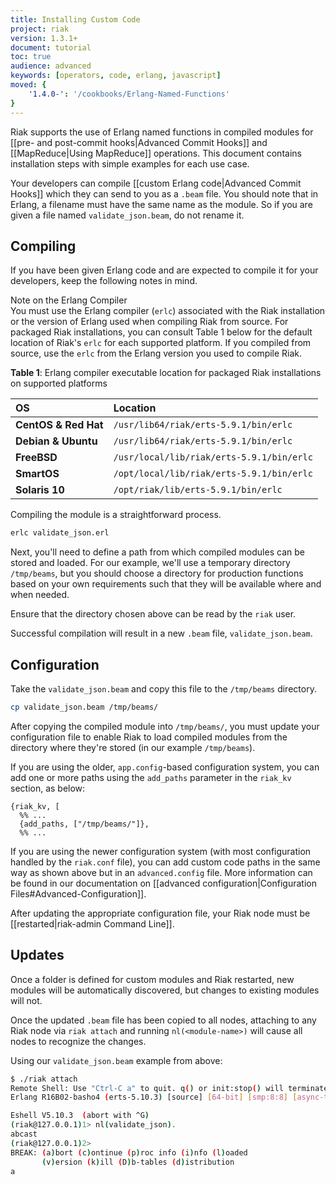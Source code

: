 ```yaml
---
title: Installing Custom Code
project: riak
version: 1.3.1+
document: tutorial
toc: true
audience: advanced
keywords: [operators, code, erlang, javascript]
moved: {
    '1.4.0-': '/cookbooks/Erlang-Named-Functions'
}
---
```


Riak supports the use of Erlang named functions in compiled modules for
[[pre- and post-commit hooks|Advanced Commit Hooks]] and
[[MapReduce|Using MapReduce]] operations. This document contains
installation steps with simple examples for each use case.

Your developers can compile [[custom Erlang code|Advanced Commit Hooks]]
which they can send to you as a `.beam` file. You should note that in
Erlang, a filename must have the same name as the module. So if you are
given a file named `validate_json.beam`, do not rename it.

## Compiling

If you have been given Erlang code and are expected to compile it for
your developers, keep the following notes in mind.

<div class="info">
<div class="title">Note on the Erlang Compiler</div>
You must use the Erlang compiler (<code>erlc</code>) associated with the
Riak installation or the version of Erlang used when compiling Riak from
source. For packaged Riak installations, you can consult Table 1 below
for the default location of Riak's <code>erlc</code> for each supported
platform. If you compiled from source, use the <code>erlc</code> from
the Erlang version you used to compile Riak.
</div>

**Table 1**: Erlang compiler executable location for packaged Riak
installations on supported platforms

OS | Location
:--|:--------
**CentOS & Red Hat** | `/usr/lib64/riak/erts-5.9.1/bin/erlc`
**Debian & Ubuntu** | `/usr/lib64/riak/erts-5.9.1/bin/erlc`
**FreeBSD** | `/usr/local/lib/riak/erts-5.9.1/bin/erlc`
**SmartOS** | `/opt/local/lib/riak/erts-5.9.1/bin/erlc`
**Solaris 10** | `/opt/riak/lib/erts-5.9.1/bin/erlc`

Compiling the module is a straightforward process.

```bash
erlc validate_json.erl
```

Next, you'll need to define a path from which compiled modules can be
stored and loaded. For our example, we'll use a temporary directory
`/tmp/beams`, but you should choose a directory for production functions
based on your own requirements such that they will be available where
and when needed.

<div class="info">
<p>Ensure that the directory chosen above can be read by the
<code>riak</code> user.</p>
</div>

Successful compilation will result in a new `.beam` file,
`validate_json.beam`.

## Configuration

Take the `validate_json.beam` and copy this file to the `/tmp/beams`
directory.

```bash
cp validate_json.beam /tmp/beams/
```

After copying the compiled module into `/tmp/beams/`, you must update
your configuration file to enable Riak to load compiled modules from the
directory where they're stored (in our example `/tmp/beams`).

If you are using the older, `app.config`-based configuration system, you
can add one or more paths using the `add_paths` parameter in the
`riak_kv` section, as below:

```appconfig
{riak_kv, [
  %% ...
  {add_paths, ["/tmp/beams/"]},
  %% ...
```

If you are using the newer configuration system (with most configuration
handled by the `riak.conf` file), you can add custom code paths in the
same way as shown above but in an `advanced.config` file. More
information can be found in our documentation on
[[advanced configuration|Configuration Files#Advanced-Configuration]].

After updating the appropriate configuration file, your Riak node must
be [[restarted|riak-admin Command Line]].

## Updates

Once a folder is defined for custom modules and Riak restarted, new
modules will be automatically discovered, but changes to existing
modules will not.

Once the updated `.beam` file has been copied to all nodes, attaching
to any Riak node via `riak attach` and running `nl(<module-name>)`
will cause all nodes to recognize the changes.

Using our `validate_json.beam` example from above:

```bash
$ ./riak attach
Remote Shell: Use "Ctrl-C a" to quit. q() or init:stop() will terminate the riak node.
Erlang R16B02-basho4 (erts-5.10.3) [source] [64-bit] [smp:8:8] [async-threads:10] [kernel-poll:false] [dtrace]

Eshell V5.10.3  (abort with ^G)
(riak@127.0.0.1)1> nl(validate_json).
abcast
(riak@127.0.0.1)2>
BREAK: (a)bort (c)ontinue (p)roc info (i)nfo (l)oaded
       (v)ersion (k)ill (D)b-tables (d)istribution
a
```
